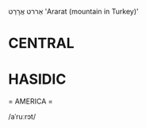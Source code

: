 אַררט
אֲרָרַט
'Ararat (mountain in Turkey)'

CENTRAL
========

HASIDIC
=======
= AMERICA = 

/aˈruːrɔt/